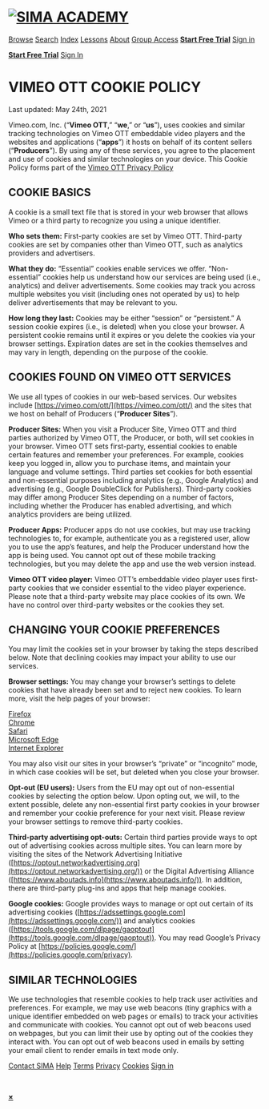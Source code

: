 [![SIMA ACADEMY](https://vhx.imgix.net/sima/assets/b27becb1-3a32-422e-b436-3f6fa8ccefac.png?fit=max&h=84&q=92&w=400)](https://www.simaacademy.tv/)
==================================================================================================================================================

[Browse](https://www.simaacademy.tv/browse) [Search](#) [Index](https://simaacademy.com/sima-index/) [Lessons](https://simaacademy.com/lesson-plan/) [About](https://simaacademy.com/) [Group Access](https://simaacademy.com/checkout) [**Start Free Trial**](https://www.simaacademy.tv/checkout/subscribe) [Sign in](https://www.simaacademy.tv/login)

[**Start Free Trial**](https://www.simaacademy.tv/checkout/subscribe) [Sign In](https://www.simaacademy.tv/login)

VIMEO OTT COOKIE POLICY
=======================

Last updated: May 24th, 2021

Vimeo.com, Inc. (“**Vimeo OTT**,” “**we**,” or “**us**”), uses cookies and similar tracking technologies on Vimeo OTT embeddable video players and the websites and applications (“**apps**”) it hosts on behalf of its content sellers (“**Producers**”). By using any of these services, you agree to the placement and use of cookies and similar technologies on your device. This Cookie Policy forms part of the [Vimeo OTT Privacy Policy](https://www.simaacademy.tv/privacy)

COOKIE BASICS
-------------

A cookie is a small text file that is stored in your web browser that allows Vimeo or a third party to recognize you using a unique identifier.

**Who sets them:** First-party cookies are set by Vimeo OTT. Third-party cookies are set by companies other than Vimeo OTT, such as analytics providers and advertisers.

**What they do:** “Essential” cookies enable services we offer. “Non-essential” cookies help us understand how our services are being used (i.e., analytics) and deliver advertisements. Some cookies may track you across multiple websites you visit (including ones not operated by us) to help deliver advertisements that may be relevant to you.

**How long they last:** Cookies may be either “session” or “persistent.” A session cookie expires (i.e., is deleted) when you close your browser. A persistent cookie remains until it expires or you delete the cookies via your browser settings. Expiration dates are set in the cookies themselves and may vary in length, depending on the purpose of the cookie.

COOKIES FOUND ON VIMEO OTT SERVICES
-----------------------------------

We use all types of cookies in our web-based services. Our websites include [https://vimeo.com/ott/](https://vimeo.com/ott/) and the sites that we host on behalf of Producers (“**Producer Sites**”).

**Producer Sites:** When you visit a Producer Site, Vimeo OTT and third parties authorized by Vimeo OTT, the Producer, or both, will set cookies in your browser. Vimeo OTT sets first-party, essential cookies to enable certain features and remember your preferences. For example, cookies keep you logged in, allow you to purchase items, and maintain your language and volume settings. Third parties set cookies for both essential and non-essential purposes including analytics (e.g., Google Analytics) and advertising (e.g., Google DoubleClick for Publishers). Third-party cookies may differ among Producer Sites depending on a number of factors, including whether the Producer has enabled advertising, and which analytics providers are being utilized.

**Producer Apps:** Producer apps do not use cookies, but may use tracking technologies to, for example, authenticate you as a registered user, allow you to use the app’s features, and help the Producer understand how the app is being used. You cannot opt out of these mobile tracking technologies, but you may delete the app and use the web version instead.

**Vimeo OTT video player:** Vimeo OTT’s embeddable video player uses first-party cookies that we consider essential to the video player experience. Please note that a third-party website may place cookies of its own. We have no control over third-party websites or the cookies they set.

CHANGING YOUR COOKIE PREFERENCES
--------------------------------

You may limit the cookies set in your browser by taking the steps described below. Note that declining cookies may impact your ability to use our services.

**Browser settings:** You may change your browser’s settings to delete cookies that have already been set and to reject new cookies. To learn more, visit the help pages of your browser:

[Firefox](https://support.mozilla.org/en-US/kb/cookies-information-websites-store-on-your-computer)  
[Chrome](https://support.google.com/chrome/bin/answer.py?hl=en&answer=95647)  
[Safari](https://support.apple.com/guide/safari/manage-cookies-and-website-data-sfri11471/mac)  
[Microsoft Edge](https://privacy.microsoft.com/en-us/windows-10-microsoft-edge-and-privacy)  
[Internet Explorer](https://support.microsoft.com/en-us/help/17442/windows-internet-explorer-delete-manage-cookies)

You may also visit our sites in your browser’s “private” or “incognito” mode, in which case cookies will be set, but deleted when you close your browser.

**Opt-out (EU users):** Users from the EU may opt out of non-essential cookies by selecting the option below. Upon opting out, we will, to the extent possible, delete any non-essential first party cookies in your browser and remember your cookie preference for your next visit. Please review your browser settings to remove third-party cookies.

**Third-party advertising opt-outs:** Certain third parties provide ways to opt out of advertising cookies across multiple sites. You can learn more by visiting the sites of the Network Advertising Initiative ([https://optout.networkadvertising.org](https://optout.networkadvertising.org/)) or the Digital Advertising Alliance ([https://www.aboutads.info](https://www.aboutads.info/)). In addition, there are third-party plug-ins and apps that help manage cookies.

**Google cookies:** Google provides ways to manage or opt out certain of its advertising cookies ([https://adssettings.google.com](https://adssettings.google.com/)) and analytics cookies ([https://tools.google.com/dlpage/gaoptout](https://tools.google.com/dlpage/gaoptout)). You may read Google’s Privacy Policy at [https://policies.google.com/](https://policies.google.com/privacy).

SIMILAR TECHNOLOGIES
--------------------

We use technologies that resemble cookies to help track user activities and preferences. For example, we may use web beacons (tiny graphics with a unique identifier embedded on web pages or emails) to track your activities and communicate with cookies. You cannot opt out of web beacons used on webpages, but you can limit their use by opting out of the cookies they interact with. You can opt out of web beacons used in emails by setting your email client to render emails in text mode only.

[Contact SIMA](https://simaacademy.com/contact/) [Help](https://www.simaacademy.tv/help) [Terms](https://www.simaacademy.tv/tos) [Privacy](https://www.simaacademy.tv/privacy) [Cookies](https://www.simaacademy.tv/cookies) [Sign in](https://www.simaacademy.tv/login)

 

       

[**×**](#close)